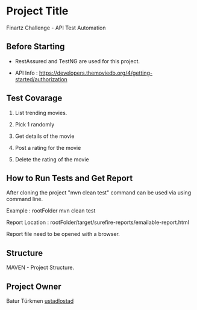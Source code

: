 # Project Title

Finartz Challenge - API Test Automation

## Before Starting

* RestAssured and TestNG are used for this project.

* API Info : https://developers.themoviedb.org/4/getting-started/authorization

## Test Covarage

1) List trending movies.

2) Pick 1 randomly

3) Get details of the movie

4) Post a rating for the movie

5) Delete the rating of the movie

## How to Run Tests and Get Report

After cloning the project "mvn clean test" command can be used via using command line.

Example : rootFolder mvn clean test

Report Location :
rootFolder/target/surefire-reports/emailable-report.html

Report file need to be opened with a browser.

## Structure

MAVEN - Project Structure.

## Project Owner

Batur Türkmen [ustadlostad](https://github.com/ustadlostad)

